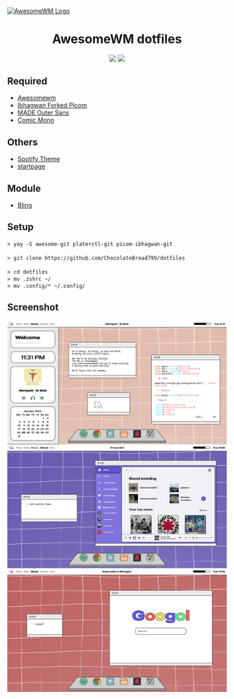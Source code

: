 <a href="https://awesomewm.org/"><img alt="AwesomeWM Logo" height="160" align = "center" src="https://upload.wikimedia.org/wikipedia/commons/0/07/Awesome_logo.svg"></a>

<h1 align="center" style="font-weight: bold"> AwesomeWM dotfiles </h1>

<div align="center">
    <img src ="https://img.shields.io/badge/Awesomewm-6c5d87.svg?&style=for-the-badge&logo=Lua&logoColor=white"/>
    <img src ="https://img.shields.io/badge/ArchLinux-4ba383.svg?&style=for-the-badge&logo=Arch Linux&logoColor=white"/>
</div>

## Required
- [Awesomewm](https://awesomewm.org/)
- [Ibhagwan Forked Picom](https://github.com/ibhagwan/picom)
- [MADE Outer Sans](https://www.behance.net/gallery/87122273/MADE-Outer-Sans-Font)
- [Comic Mono](https://dtinth.github.io/comic-mono-font/)

## Others

- [Spotify Theme](https://github.com/ChocolateBread799/outlineddribbblish)
- [startpage](https://github.com/ChocolateBread799/startpage)

## Module

- [Bling](https://blingcorp.github.io/bling/)

## Setup

```
> yay -S awesome-git platerctl-git picom-ibhagwan-git

> git clone https://github.com/ChocolateBread799/dotfiles

> cd dotfiles
> mv .zshrc ~/
> mv .config/* ~/.config/
```

### 


## Screenshot

![screenshot1](./likedoodle.jpg)
